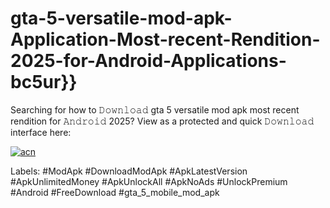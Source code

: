 # gta-5-versatile-mod-apk-Application-Most-recent-Rendition-2025-for-Android-Applications-bc5ur}}

Searching for how to 𝙳𝚘𝚠𝚗𝚕𝚘𝚊𝚍 gta 5 versatile mod apk most recent rendition for 𝙰𝚗𝚍𝚛𝚘𝚒𝚍 2025? View as a protected and quick 𝙳𝚘𝚠𝚗𝚕𝚘𝚊𝚍 interface here:

[![acn](https://i.imgur.com/Up6vU3J.png)](https://topoffersgetnow.com/adblu01465414986/)

Labels: #ModApk #DownloadModApk #ApkLatestVersion #ApkUnlimitedMoney #ApkUnlockAll #ApkNoAds #UnlockPremium #Android #FreeDownload #gta_5_mobile_mod_apk
